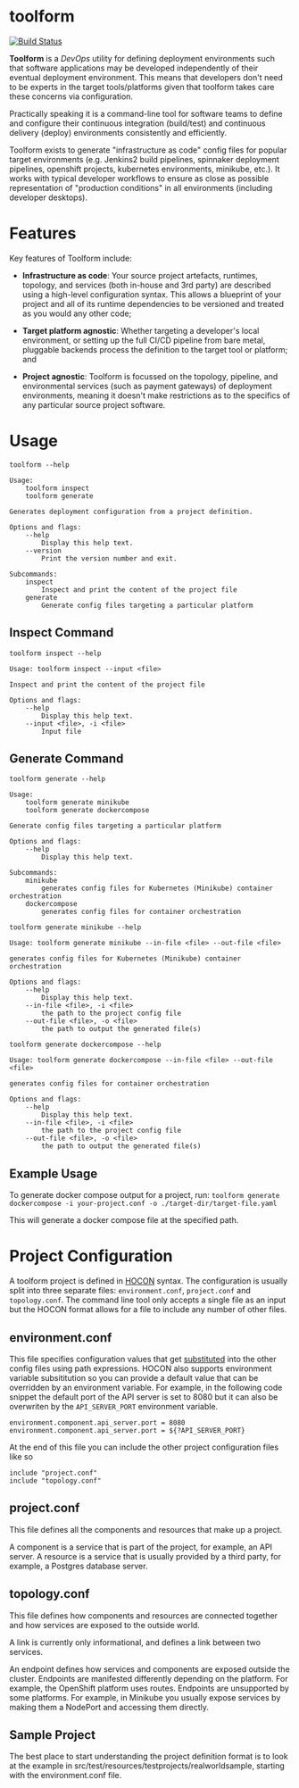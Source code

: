 # toolform

[![Build Status](https://travis-ci.org/agiledigital/toolform.svg?branch=master)](https://travis-ci.org/agiledigital/toolform)

**Toolform** is a *DevOps* utility for defining deployment environments such that software applications may be developed independently of their eventual deployment environment. This means that developers don't need to be experts in the target tools/platforms given that toolform takes care these concerns via configuration.

Practically speaking it is a command-line tool for software teams to define and configure their continuous integration (build/test) and continuous delivery (deploy) environments consistently and efficiently.

Toolform exists to generate "infrastructure as code" config files for popular target environments (e.g. Jenkins2 build pipelines, spinnaker deployment pipelines, openshift projects, kubernetes environments, minikube, etc.). It works with typical developer workflows to ensure as close as possible representation of "production conditions" in all environments (including developer desktops).

Features
===============================================================================

Key features of Toolform include:

* **Infrastructure as code**: Your source project artefacts, runtimes, topology, and services (both in-house and 3rd party) are described using a high-level configuration syntax. This allows a blueprint of your project and all of its runtime dependencies to be versioned and treated as you would any other code;

* **Target platform agnostic**: Whether targeting a developer's local environment, or setting up the full CI/CD pipeline from bare metal, pluggable backends process the definition to the target tool or platform; and

* **Project agnostic**: Toolform is focussed on the topology, pipeline, and environmental services (such as payment gateways) of deployment environments, meaning it doesn't make restrictions as to the specifics of any particular source project software.

Usage
================================================================================

```
toolform --help

Usage:
    toolform inspect
    toolform generate

Generates deployment configuration from a project definition.

Options and flags:
    --help
        Display this help text.
    --version
        Print the version number and exit.

Subcommands:
    inspect
        Inspect and print the content of the project file
    generate
        Generate config files targeting a particular platform
```

Inspect Command
--------------------------------------------------------------------------------
```
toolform inspect --help

Usage: toolform inspect --input <file>

Inspect and print the content of the project file

Options and flags:
    --help
        Display this help text.
    --input <file>, -i <file>
        Input file
```

Generate Command
--------------------------------------------------------------------------------
```
toolform generate --help

Usage:
    toolform generate minikube
    toolform generate dockercompose

Generate config files targeting a particular platform

Options and flags:
    --help
        Display this help text.

Subcommands:
    minikube
        generates config files for Kubernetes (Minikube) container orchestration
    dockercompose
        generates config files for container orchestration

```

```
toolform generate minikube --help

Usage: toolform generate minikube --in-file <file> --out-file <file>

generates config files for Kubernetes (Minikube) container orchestration

Options and flags:
    --help
        Display this help text.
    --in-file <file>, -i <file>
        the path to the project config file
    --out-file <file>, -o <file>
        the path to output the generated file(s)

```

```
toolform generate dockercompose --help

Usage: toolform generate dockercompose --in-file <file> --out-file <file>

generates config files for container orchestration

Options and flags:
    --help
        Display this help text.
    --in-file <file>, -i <file>
        the path to the project config file
    --out-file <file>, -o <file>
        the path to output the generated file(s)
```

Example Usage
--------------------------------------------------------------------------------

To generate docker compose output for a project, run:
`toolform generate dockercompose -i your-project.conf -o ./target-dir/target-file.yaml`

This will generate a docker compose file at the specified path.

Project Configuration
================================================================================

A toolform project is defined in [HOCON](https://github.com/lightbend/config/blob/master/HOCON.md) syntax. The configuration is usually split into three separate files: `environment.conf`, `project.conf` and `topology.conf`. The command line tool only accepts a single file as an input but the HOCON format allows for a file to include any number of other files.

environment.conf
--------------------------------------------------------------------------------

This file specifies configuration values that get [substituted](https://github.com/lightbend/config/blob/master/HOCON.md#substitutions) into the other config files using path expressions.
HOCON also supports environment variable subsititution so you can provide a default value that can be overridden by an environment variable.
For example, in the following code snippet  the default port of the API server is set to 8080 but it can also be overwriten by the `API_SERVER_PORT` environment variable.

```
environment.component.api_server.port = 8080
environment.component.api_server.port = ${?API_SERVER_PORT}
```

At the end of this file you can include the other project configuration files like so

```
include "project.conf"
include "topology.conf"
```

project.conf
--------------------------------------------------------------------------------

This file defines all the components and resources that make up a project.

A component is a service that is part of the project, for example, an API server.
A resource is a service that is usually provided by a third party, for example, a Postgres database server.

topology.conf
--------------------------------------------------------------------------------

This file defines how components and resources are connected together and how services are exposed to the outside world.

A link is currently only informational, and defines a link between two services.

An endpoint defines how services and components are exposed outside the cluster.
Endpoints are manifested differently depending on the platform. For example, the OpenShift platform uses routes.
Endpoints are unsupported by some platforms. For example, in Minikube you usually expose services by making them a NodePort and accessing them directly.

Sample Project
--------------------------------------------------------------------------------

The best place to start understanding the project definition format is to look at the example in
src/test/resources/testprojects/realworldsample, starting with the environment.conf file.

